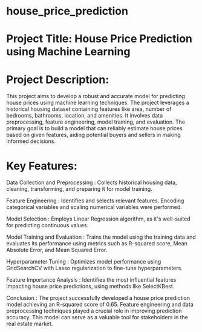 # house_price_prediction

# Project Title: House Price Prediction using Machine Learning

# Project Description:

This project aims to develop a robust and accurate model for predicting house prices using machine learning techniques. The project leverages a historical housing dataset containing features like area, number of bedrooms, bathrooms, location, and amenities. It involves data preprocessing, feature engineering, model training, and evaluation. The primary goal is to build a model that can reliably estimate house prices based on given features, aiding potential buyers and sellers in making informed decisions.

# Key Features:

Data Collection and Preprocessing : Collects historical housing data, cleaning, transforming, and preparing it for model training.

Feature Engineering : Identifies and selects relevant features. Encoding categorical variables and scaling numerical variables were performed.

Model Selection :  Employs Linear Regression algorithm, as it's well-suited for predicting continuous values.

Model Training and Evaluation : Trains the model using the training data and evaluates its performance using metrics such as R-squared score, Mean Absolute Error, and Mean Squared Error.

Hyperparameter Tuning : Optimizes model performance using GridSearchCV with Lasso regularization to fine-tune hyperparameters.

Feature Importance Analysis : Identifies the most influential features impacting house price predictions, using methods like SelectKBest.

Conclusion : The project successfully developed a house price prediction model achieving an R-squared score of 0.65. Feature engineering and data preprocessing techniques played a crucial role in improving prediction accuracy. This model can serve as a valuable tool for stakeholders in the real estate market.

